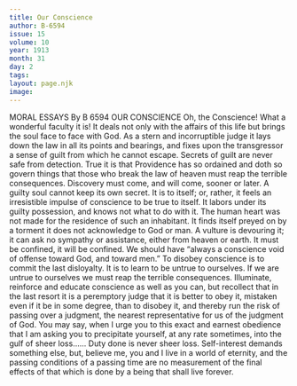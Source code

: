 ```yaml
---
title: Our Conscience
author: B-6594
issue: 15
volume: 10
year: 1913
month: 31
day: 2
tags:
layout: page.njk
image:
---
```

MORAL ESSAYS   By B 6594    OUR CONSCIENCE    Oh, the Conscience! What a wonderful faculty it is! It deals not only with the affairs of this life but brings the soul face to face with God. As a stern and incorruptible judge it lays down the law in all its points and bearings, and fixes upon the transgressor a sense of guilt from which he cannot escape. Secrets of guilt are never safe from detection. True it is that Providence has so ordained and doth so govern things that those who break the law of heaven must reap the terrible consequences. Discovery must come, and will come, sooner or later. A guilty soul cannot keep its own secret. It is to itself; or, rather, it feels an irresistible impulse of conscience to be true to itself. It labors under its guilty possession, and knows not what to do with it. The human heart was not made for the residence of such an inhabitant. It finds itself preyed on by a torment it does not acknowledge to God or man. A vulture is devouring it; it can ask no sympathy or assistance, either from heaven or earth. It must be confined, it will be confined. We should have “always a conscience void of offense toward God, and toward men.” To disobey conscience is to commit the last disloyalty. It is to learn to be untrue to ourselves. If we are untrue to ourselves we must reap the terrible consequences. Illuminate, reinforce and educate conscience as well as you can, but recollect that in the last resort it is a peremptory judge that it is better to obey it, mistaken even if it be in some degree, than to disobey it, and thereby run the risk of passing over a judgment, the nearest representative for us of the judgment of God. You may say, when I urge you to this exact and earnest obedience that I am asking you to precipitate yourself, at any rate sometimes, into the gulf of sheer loss...... Duty done is never sheer loss. Self-interest demands something else, but, believe me, you and I live in a world of eternity, and the passing conditions of a passing time are no measurement of the final effects of that which is done by a being that shall live forever. 

